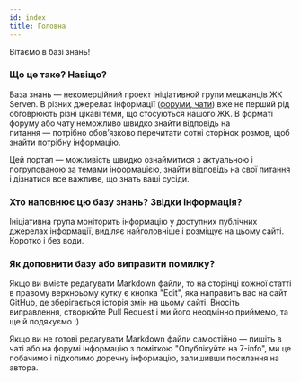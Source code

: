 ```yaml
---
id: index
title: Головна
---
```


Вітаємо в базі знань!

### Що це таке? Навіщо?

База знань — некомерційний проект ініціативной групи мешканців ЖК Serven. В різних джерелах інформації ([форуми, чати](complex/index#джерала-інформації)) вже не перший рід обговрюють різні цікаві теми, що стосуються нашого ЖК. В форматі форуму або чату неможливо швидко знайти відповідь на питання — потрібно обов’язково перечитати сотні сторінок розмов, щоб знайти потрібну інформацію.

Цей портал — можливість швидко ознаймитися з актуальною і погрупованою за темами інформацією, знайти відповідь на свої питання і дізнатися все важливе, що знать ваші сусіди.

### Хто наповнює цю базу знань? Звідки інформація?

Ініціативна група моніторить інформацію у доступних публічних джерелах інформації, виділяє найголовніше і розміщує на цьому сайті. Коротко і без води.

### Як доповнити базу або виправити помилку?

Якщо ви вмієте редагувати Markdown файли, то на сторінці кожної статті в правому верхноьому кутку є кнопка "Edit", яка направить вас на сайт GitHub, де зберігається історія змін на цьому сайті. Вносіть виправлення, створюйте Pull Request і ми його неодмінно приймемо, та ще й подякуємо :)

Якщо ви не готові редагувати Markdown файли самостійно — пишіть в чаті або на форумі інформацію з поміткою "Опублікуйте на 7-info", ми це побачимо і підхопимо доречну інформацію, залишивши посилання на автора.
